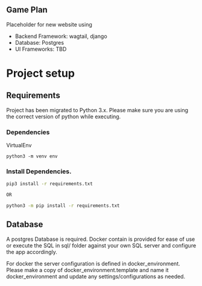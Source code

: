 ## Game Plan

Placeholder for new website using 

- Backend Framework:  wagtail, django
- Database: Postgres 
- UI Frameworks:  TBD

# Project setup

## Requirements

Project has been migrated to Python 3.x.  Please make sure you are using
the correct version of python while executing.

### Dependencies

VirtualEnv

```
python3 -m venv env
```

### Install Dependencies.

```bash
pip3 install -r requirements.txt

OR

python3 -m pip install -r requirements.txt

```

## Database

A postgres Database is required.  Docker contain is provided for ease of use
or execute the SQL in sql/ folder against your own SQL server and configure
the app accordingly.

For docker the server configuration is defined in docker_environment.  Please make a copy
of docker_environment.template and name it docker_environment and update any settings/configurations
as needed.

